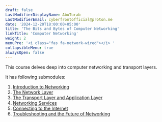 ```yaml
---
draft: false
LastModifierDisplayName: AbuTurab
LastModifierEmail: cyberfrontofficial@proton.me
date: '2024-12-20T18:00:00+05:00'
title: 'The Bits and Bytes of Computer Networking'
linkTitle: 'Computer Networking'
weight: 2
menuPre: '<i class="fas fa-network-wired"></i> '
collapsibleMenu: true
alwaysOpen: false
---
```


This course delves deep into computer networking and transport layers.

It has following submodules:

1. [Introduction to Networking](/it-fundamentals/google-it-support/bits-and-bytes-of-computer-networking/introduction-to-networking/)
2. [The Network Layer](/it-fundamentals/google-it-support/bits-and-bytes-of-computer-networking/the-network-layer/)
3. [The Transport Layer and Application Layer](/it-fundamentals/google-it-support/bits-and-bytes-of-computer-networking/transport-layer-and-application-layer/)
4. [Networking Services](/it-fundamentals/google-it-support/bits-and-bytes-of-computer-networking/networking-services)
5. [Connecting to the Internet](/it-fundamentals/google-it-support/bits-and-bytes-of-computer-networking/connecting-to-the-internet)
6. [Troubleshooting and the Future of Networking](/it-fundamentals/google-it-support/bits-and-bytes-of-computer-networking/troubleshooting-and-the-future-of-networking)
